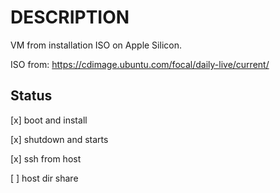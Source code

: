 # DESCRIPTION
VM from installation ISO on Apple Silicon.

ISO from: https://cdimage.ubuntu.com/focal/daily-live/current/ 


## Status
[x] boot and install

[x] shutdown and starts

[x] ssh from host

[ ] host dir share



